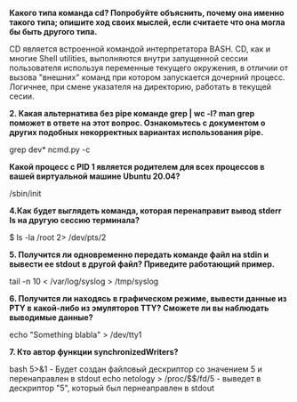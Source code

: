 <p><strong>Какого типа команда cd? Попробуйте объяснить, почему она именно такого типа; опишите ход своих мыслей, если считаете что она могла бы быть другого типа.&nbsp;</strong></p>

CD является встроенной командой интерпретатора BASH. CD, как и многие Shell utilities, выполняются внутри запущенной сессии пользователя используя переменные текущего окружения, в отличии от вызова "внешних" команд при котором запускается дочерний процесс. Логичнее, при смене указателя на директорию, работать в текущей сесии.


<p><strong>2. Какая альтернатива без pipe команде grep <some_string> <some_file> | wc -l? man grep поможет в ответе на этот вопрос. Ознакомьтесь с документом о других подобных некорректных вариантах использования pipe.</strong></p>

grep dev* ncmd.py -c


<p><strong>Какой процесс с PID 1 является родителем для всех процессов в вашей виртуальной машине Ubuntu 20.04?</strong></p>

/sbin/init

<p><strong>4.Как будет выглядеть команда, которая перенаправит вывод stderr ls на другую сессию терминала?</strong></p>

  
$ ls -la /root 2> /dev/pts/2


<p><strong>5. Получится ли одновременно передать команде файл на stdin и вывести ее stdout в другой файл? Приведите работающий пример.</strong></p>

tail -n 10 < /var/log/syslog > /tmp/syslog

<p><strong>6. Получится ли находясь в графическом режиме, вывести данные из PTY в какой-либо из эмуляторов TTY? Сможете ли вы наблюдать выводимые данные? </strong></p>

echo "Something blabla" > /dev/tty1
  
<p><strong>7. Кто автор функции synchronizedWriters?</strong></p>

bash 5>&1 - Будет создан файловый дескриптор со значением 5 и перенаправлен в stdout
echo netology > /proc/$$/fd/5 - выведет в дескриптор "5", который был пернеаправлен в stdout
 

